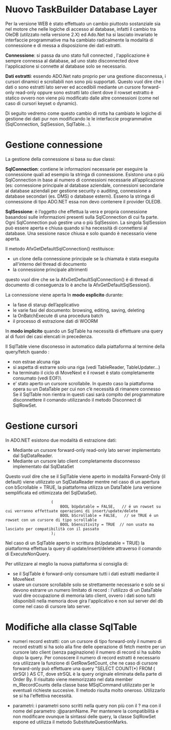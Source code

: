 
# Nuovo TaskBuilder Database Layer

Per la versione WEB è stato effettuato un cambio piuttosto sostanziale sia nel motore che nelle logiche di accesso al database, infatti il cambio tra OleDB (utilzzato nella versione 2.X) ed Ado.Net ha si lasciato invariato le interfaccie programmative ma ha cambiato radicalmente la modalità di connessione e di messa a disposizione dei dati estratti.

**Connessione**: si passa da uno stato full connected , l'applicazione è sempre connessa al database, ad uno stato disconnected dove  l'applicazione si connette al database solo se necessario.

**Dati estratti**: essendo ADO.Net nato proprio per una gestione disconnessa, i cursori dinamici e scrollabili non sono più supportati. Questo vuol dire che i dati o sono estratti lato server ed accedibili mediante un cursore forward-only read-only oppure sono estratti lato client dove il rowset estratto è statico ovvero non viene più modificato dalle altre connessioni (come nel caso di cursori keyset o dynamic).

Di seguito vedremo come questo cambio di rotta ha cambiato le logiche di gestione dei dati pur non modificando le le interfaccie programmative (SqlConnection, SqlSession, SqlTable...).


# Gestione connessione
La gestione della connessione si basa su due classi:

**SqlConnection**: contiene le informazioni necessarie per eseguire la connessione quali ad esempio la stringa di connessione. Esistono una o più SqlConnection in base al numero di connessioni necessarie all’applicazione (es: connessione principale al database aziendale, connessioni secondarie al database aziendali per gestione security o auditing, connessione a database secondari (es. DMS) o database esterni). Esseno la stringa di connessione di tipo ADO.NET essa non devo contenere il provider OLEDB.

**SqlSessione**: è l’oggetto che effettua la vera e propria connessione basandosi sulle informazioni presenti sulla SqlConnection di cui fa parte.  Ogni SqlConnection può gestire una o più SqlSession. 
La singola SqlSession può essere aperta e chiusa quando si ha necessità di connettersi al database.
Una sessione nasce chiusa e solo quando è necessario viene aperta.

Il metodo AfxGetDefaultSqlConnection() restituisce:
-	un clone della connessione principale se la chiamata è stata eseguita all'interno del thread di documento
-	la connessione principale altrimenti

questo vuol dire che se la AfxGetDefaultSqlConnection() è di thread di documento di conseguenza lo è anche la AfxGetDefaultSqlSession(). 

La connessione viene aperta
In **modo esplicito** durante:
* 	la fase di starup dell’applicativo
*	le varie fasi del documento: browsing, editing, saving, deleting
*	la OnBatchExecute di una procedura batch
*	il processo di estrazione dati di WOORM

In **modo implicito** quando un SqlTable ha necessità di effettuare una query al di fuori dei casi elencati in precedenza.

Il SqlTable viene disconesso in automatico dalla piattaforma al termine della query/fetch quando :
-	non estrae alcuna riga
-	si aspetta di estrarre solo una riga (vedi TableReader, TableUpdater…)
-	ha terminato il ciclo di MoveNext e il rowset è stato completamente consumato (vedi EOF)\
-	e’ stato aperto un cursore scrollabile. In questo caso la piattaforma opera su un DataTable per cui non c’è necessità di rimanere connesso
Se il SqlTable non rientra in questi casi sarà compito del programmatore disconnettere il comando utilizzando il metodo Disconnect di SqlRowSet.


# Gestione cursori

In ADO.NET esistono due modalità di estrazione dati:
-	Mediante un cursore forward-only read-only lato server  implementato dal SqlDataReader. 
-	Mediante un cursore lato client completamente disconnesso implementato dal SqlDataSet

Questo vuol dire che se il SqlTable viene aperto in modalità Forward-Only (il default) viene utilizzato un SqlDataReader mentre nel caso di un apertura con bScrollable = TRUE, la piattaforma utilizza un DataTable (una versione semplificata ed ottimizzata del SqlDataSet).

```virtual	void Open
					(
						BOOL bUpdatable = FALSE,   // é un rowset su cui verranno effettuate operazioni di insert/update/delete
						BOOL bScrollable = FALSE,   // se TRUE é un rowset con un cursore di tipo scrollable
						BOOL bSensitivity = TRUE  // non usato ma lasciato per compatibilità con il passato
					);
 ```
 Nel caso di un SqlTable aperto in scrittura (bUpdatable = TRUE) la piattaforma effettua la query di update/insert/delete attraverso il comando di ExecuteNonQuery.
 
 Per utilizzare al meglio la nuova piattaforma si consiglia di:
  - se il SqlTable è forward-only consumare tutti i dati estratti mediante il MoveNext 
  - usare un cursore scrollabile solo se strettamente necessario e solo se si devono estrarre un numero limitato di record : l'utilizzo di un DataTable vuol dire occupazione di memoria lato client, ovvero i dati sono tutti idisponibili nella memoria dove gira l'applicativo e non sul server del db come nel caso di cursore lato server. 
  
  
# Modifiche alla classe SqlTable

- numeri record estratti: con un cursore di tipo forward-only il numero di record estratti si ha solo alla fine delle operazione di fetch mentre per un cursore lato client (senza paginazione) il numero di record si ha subito dopo la query.
Per conoscere il numero di record estratti è necessario ora utilizzare la funzione di GetRowSetCount, che ne caso di cursore forward-only può effettuare una query "SELECT COUNT(*) FROM ( strSQl ) AS CT, dove strSQL è la query originale eliminata della parte di Order By. Il risultato viene memorizzato nel data member m_lRecordCounts della classe base MSqlCommand utilizzato per le eventuali richieste succesive.  Il metodo risulta molto oneroso. Utilizzarlo se si ha l'effettiva necessità.

- parametri: i parametri sono scritti nella query non più con il ? ma con il nome del parametro :@paramName. Per mantenere la compatibilità e non modificare ovunque la sintassi delle query, la classe SqlRowSet espone ed utilizza il metodo SubstituteQuestionMarks. 

  
